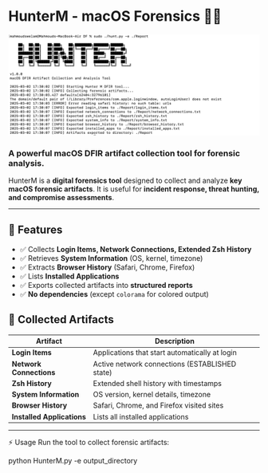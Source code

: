 # HunterM - macOS Forensics 🕵️‍♂️

![Banner](banner.png)

### A powerful macOS DFIR artifact collection tool for forensic analysis.

HunterM is a **digital forensics tool** designed to collect and analyze **key macOS forensic artifacts**. It is useful for **incident response, threat hunting, and compromise assessments**.

---

## 🚀 **Features**
- ✅ Collects **Login Items, Network Connections, Extended Zsh History**
- ✅ Retrieves **System Information** (OS, kernel, timezone)
- ✅ Extracts **Browser History** (Safari, Chrome, Firefox)
- ✅ Lists **Installed Applications**
- ✅ Exports collected artifacts into **structured reports**
- ✅ **No dependencies** (except `colorama` for colored output)

## 📌 Collected Artifacts

| **Artifact**            | **Description** |
|-------------------------|---------------------------------------------|
| **Login Items**         | Applications that start automatically at login |
| **Network Connections** | Active network connections (ESTABLISHED state) |
| **Zsh History**         | Extended shell history with timestamps |
| **System Information**  | OS version, kernel details, timezone |
| **Browser History**     | Safari, Chrome, and Firefox visited sites |
| **Installed Applications** | Lists all installed applications |

---
⚡ Usage
Run the tool to collect forensic artifacts:

python HunterM.py -e output_directory
